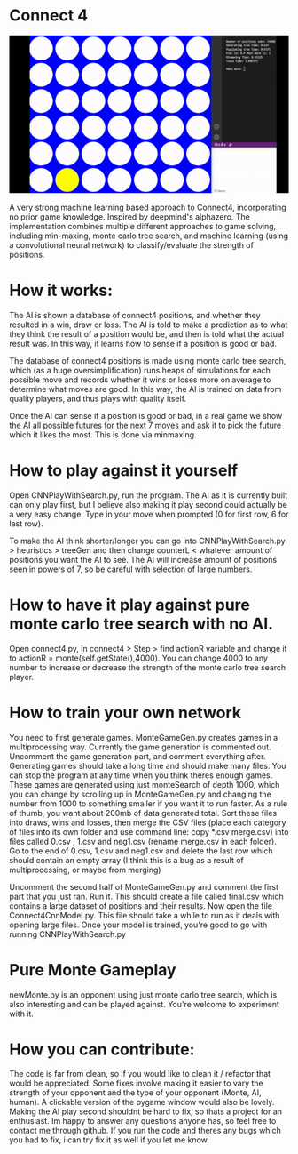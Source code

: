 # Connect 4
![alt text](https://github.com/CanProjects/Connect-4-AI/blob/main/ezgif.com-gif-maker%20(1).gif "Logo Title Text 1")


A very strong machine learning based approach to Connect4, incorporating no prior game knowledge. Inspired by deepmind's alphazero. The implementation combines multiple different approaches to game solving, including min-maxing, monte carlo tree search, and machine learning (using a convolutional neural network) to classify/evaluate the strength of positions. 

# How it works:

The AI is shown a database of connect4 positions, and whether they resulted in a win, draw or loss. The AI is told to make a prediction as to what they think the result of a position would be, and then is told what the actual result was. In this way, it learns how to sense if a position is good or bad. 

The database of connect4 positions is made using monte carlo tree search, which (as a huge oversimplification) runs heaps of simulations for each possible move and records whether it wins or loses more on average to determine what moves are good. In this way, the AI is trained on data from quality players, and thus plays with quality itself. 

Once the AI can sense if a position is good or bad, in a real game we show the AI all possible futures for the next 7 moves and ask it to pick the future which it likes the most. This is done via minmaxing. 

# How to play against it yourself

Open CNNPlayWithSearch.py, run the program. The AI as it is currently built can only play first, but I believe also making it play second could actually be a very easy change. Type in your move when prompted (0 for first row, 6 for last row). 

To make the AI think shorter/longer you can go into CNNPlayWithSearch.py > heuristics > treeGen and then change counterL < whatever amount of positions you want the AI to see. The AI will increase amount of positions seen in powers of 7, so be careful with selection of large numbers.

# How to have it play against pure monte carlo tree search with no AI.

Open connect4.py, in connect4 > Step > find actionR variable and change it to actionR = monte(self.getState(),4000). You can change 4000 to any number to increase or decrease the strength of the monte carlo tree search player.

# How to train your own network

You need to first generate games. MonteGameGen.py creates games in a multiprocessing way. Currently the game generation is commented out. Uncomment the game generation part, and comment everything after. Generating games should take a long time and should make many files. You can stop the program at any time when you think theres enough games. These games are generated using just monteSearch of depth 1000, which you can change by scrolling up in MonteGameGen.py and changing the number from 1000 to something smaller if you want it to run faster. As a rule of thumb, you want about 200mb of data generated total. Sort these files into draws, wins and losses, then merge the CSV files (place each category of files into its own folder and use command line: copy *.csv merge.csv) into files called 0.csv , 1.csv and neg1.csv (rename merge.csv in each folder). Go to the end of 0.csv, 1.csv and neg1.csv and delete the last row which should contain an empty array (I think this is a bug as a result of multiprocessing, or maybe from merging)

Uncomment the second half of MonteGameGen.py and comment the first part that you just ran. Run it. This should create a file called final.csv which contains a large dataset of positions and their results. Now open the file Connect4CnnModel.py. This file should take a while to run as it deals with opening large files. Once your model is trained, you're good to go with running CNNPlayWithSearch.py 

# Pure Monte Gameplay

newMonte.py is an opponent using just monte carlo tree search, which is also interesting and can be played against. You're welcome to experiment with it.

# How you can contribute:

The code is far from clean, so if you would like to clean it / refactor that would be appreciated. Some fixes involve making it easier to vary the strength of your opponent and the type of your opponent (Monte, AI, human). A clickable version of the pygame window would also be lovely. Making the AI play second shouldnt be hard to fix, so thats a project for an enthusiast. Im happy to answer any questions anyone has, so feel free to contact me through github. If you run the code and theres any bugs which you had to fix, i can try fix it as well if you let me know. 
